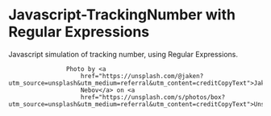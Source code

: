 # Javascript-TrackingNumber with Regular Expressions

Javascript simulation of tracking number, using Regular Expressions.


                    Photo by <a
                        href="https://unsplash.com/@jaken?utm_source=unsplash&utm_medium=referral&utm_content=creditCopyText">Jake
                        Nebov</a> on <a
                        href="https://unsplash.com/s/photos/box?utm_source=unsplash&utm_medium=referral&utm_content=creditCopyText">Unsplash</a>

